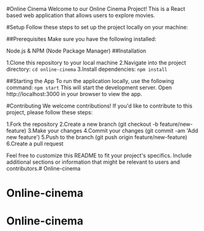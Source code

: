 #Online Cinema
Welcome to our Online Cinema Project! This is a React based web application that allows users to explore movies.

#Setup
Follow these steps to set up the project locally on your machine:

##Prerequisites
Make sure you have the following installed:

Node.js & NPM (Node Package Manager)
##Installation

1.Clone this repository to your local machine
2.Navigate into the project directory:
`cd online-cinema`
3.Install dependencies:
`npm install`

##Starting the App
To run the application locally, use the following command:
`npm start`
This will start the development server. Open http://localhost:3000 in your browser to view the app.

#Contributing
We welcome contributions! If you'd like to contribute to this project, please follow these steps:

1.Fork the repository
2.Create a new branch (git checkout -b feature/new-feature)
3.Make your changes
4.Commit your changes (git commit -am 'Add new feature')
5.Push to the branch (git push origin feature/new-feature)
6.Create a pull request

Feel free to customize this README to fit your project's specifics. Include additional sections or information that might be relevant to users and contributors.# Online-cinema
# Online-cinema
# Online-cinema

